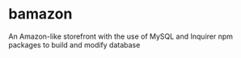 # bamazon
An Amazon-like storefront with the use of MySQL and Inquirer npm packages to build and modify database
